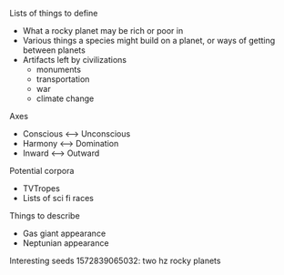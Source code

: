 Lists of things to define
- What a rocky planet may be rich or poor in
- Various things a species might build on a planet, or ways of getting between planets
- Artifacts left by civilizations
  - monuments
  - transportation
  - war
  - climate change

Axes
- Conscious <--> Unconscious
- Harmony <--> Domination 
- Inward <--> Outward

Potential corpora
- TVTropes
- Lists of sci fi races

Things to describe
- Gas giant appearance
- Neptunian appearance

Interesting seeds
1572839065032: two hz rocky planets